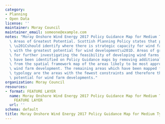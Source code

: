 ```yaml
---
category:
- Planning
- Open Data
license: ''
maintainer: Moray Council
maintainer_email: someone@example.com
notes: "Moray Onshore Wind Energy 2017 Policy Guidance Map for Medium Typologies (Moray)\
  \ Areas of Greatest Potential. Scottish Planning Policy states that planning authorities\
  \ \u201Cshould identify where there is strategic capacity for wind farms, and areas\
  \ with the greatest potential for wind development\u201D. Areas of greatest scope\
  \ for further investigating the feasibility of developing wind farms. These areas\
  \ have been identified on Policy Guidance maps by removing additional constraints\
  \ from the spatial framework map of the areas likely to be most appropriate for\
  \ wind farm development. The remaining areas which have been mapped for each development\
  \ typology are the areas with the fewest constraints and therefore the greatest\
  \ potential for wind farm developments."
organization: Moray Council
resources:
- format: FEATURE LAYER
  name: Moray Onshore Wind Energy 2017 Policy Guidance Map for Medium Typologies (Moray)
    FEATURE LAYER
  url: ''
schema: default
title: Moray Onshore Wind Energy 2017 Policy Guidance Map for Medium Typologies (Moray)
---
```

